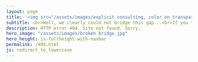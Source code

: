 ```yaml
---
layout: page
title: '<img src="/assets/images/explicit consulting, color on transparent, company and slogan.png" alt="ExplicIT Consulting. We bridge the gap." style="height: 4em; object-fit: contain;">'
subtitle: <br>Well, we clearly could not bridge this gap...<br>If you think that there is an error on our side, please <strong><a href="/contact/#impress">let us know</a></strong>.<br><br><br><br><br>
description: HTTP error 404. Site not found. Sorry.
hero_image: "/assets/images/broken bridge.jpg"
hero_height: is-fullheight-with-navbar
permalink: /404.html
js: redirect_to_lowercase
---
```

